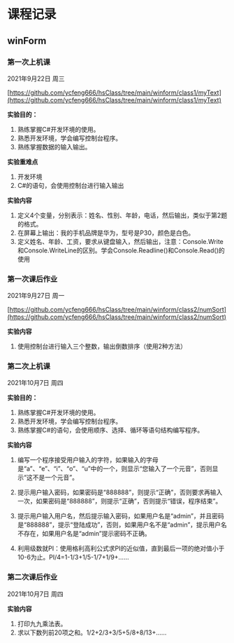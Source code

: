 # 课程记录
## winForm
### 第一次上机课
2021年9月22日 周三

[https://github.com/ycfeng666/hsClass/tree/main/winform/class1/myText](https://github.com/ycfeng666/hsClass/tree/main/winform/class1/myText)

**实验目的：**
1. 熟练掌握C#开发环境的使用。
1. 熟悉开发环境，学会编写控制台程序。
1. 熟练掌握数据的输入输出。

**实验重难点**
1. 开发环境
1. C#的语句，会使用控制台进行输入输出

**实验内容**
1. 定义4个变量，分别表示：姓名、性别、年龄，电话，然后输出，类似于第2题的格式。
1. 在屏幕上输出：我的手机品牌是华为，型号是P30，颜色是白色。
1. 定义姓名、年龄、工资，要求从键盘输入，然后输出，注意：Console.Write和Console.WriteLine的区别。学会Console.Readline()和Console.Read()的使用

### 第一次课后作业
2021年9月27日 周一

[https://github.com/ycfeng666/hsClass/tree/main/winform/class2/numSort](https://github.com/ycfeng666/hsClass/tree/main/winform/class2/numSort)

**实验内容**
1. 使用控制台进行输入三个整数，输出倒数排序（使用2种方法）

### 第二次上机课
2021年10月7日 周四

**实验目的：**
1. 熟练掌握C#开发环境的使用。
1. 熟悉开发环境，学会编写控制台程序。
1. 熟练掌握C#的语句，会使用顺序、选择、循环等语句结构编写程序。

**实验内容**
1. 编写一个程序接受用户输入的字符，如果输入的字母是“a”、“e”、“i”、“o”、“u”中的一个，则显示“您输入了一个元音”，否则显示“这不是一个元音”。

1. 提示用户输入密码，如果密码是“888888”，则提示“正确”，否则要求再输入一次，如果密码是“888888”，则提示“正确”，否则提示“错误，程序结束”。

1. 提示用户输入用户名，然后提示输入密码，如果用户名是“admin”，并且密码是“888888”，提示“登陆成功”，否则，如果用户名不是“admin”，提示用户名不存在，如果用户名是“admin”提示密码不正确。

1. 利用级数就PI：使用格利高利公式求PI的近似值，直到最后一项的绝对值小于10-6为止。PI/4=1-1/3+1/5-1/7+1/9+……

### 第二次课后作业
2021年10月7日 周四

**实验内容**
1. 打印九九乘法表。
1. 求以下数列前20项之和。1/2+2/3+3/5+5/8+8/13+……
